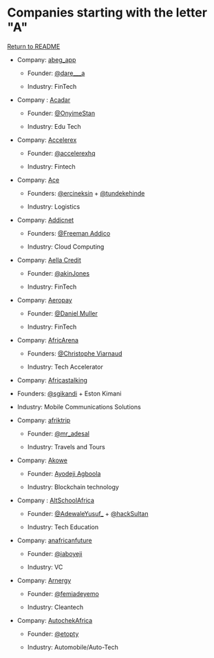 # Companies starting with the letter "A"

[Return to README](../README.md)

- Company: [abeg_app](https://abeg.app/profile/abegstore)

  - Founder: [@dare\_\_\_a](https://twitter.com/dare___a)

  - Industry: FinTech

- Company : [Acadar](https://acadar.com/)

  - Founder: [@OnyimeStan](https://twitter.com/OnyimeStan)

  - Industry: Edu Tech
 
- Company: [Accelerex](https://www.globalaccelerex.com)

  - Founder: [@accelerexhq](https://twitter.com/accelerexhq)

  - Industry: Fintech

- Company: [Ace](https://www.ace.ng/)

  - Founders: [@ercineksin](https://pl.linkedin.com/in/ercineksin) + [@tundekehinde](https://ng.linkedin.com/in/tunde-kehinde-048aa635)

  - Industry: Logistics

- Company: [Addicnet](https://www.addicnet.ng/)

  - Founders: [@Freeman Addico](https://pl.linkedin.com/in/freeman-addico)

  - Industry: Cloud Computing

- Company: [Aella Credit](https://aellacredit.com/)

  - Founder: [@akinJones](https://twitter.com/akinj110)

  - Industry: FinTech

- Company: [Aeropay](https://wwww.aeropay.com/)

  - Founder: [@Daniel Muller](https://twitter.com/danielmuller)

  - Industry: FinTech

- Company: [AfricArena](https://www.africarena.com/)

  - Founders: [@Christophe Viarnaud](https://x.com/@capemaverick)

  - Industry: Tech Accelerator
 
 - Company: [Africastalking](https://africastalking.com/)

  - Founders: [@sgikandi](https://twitter.com/sgikandi) + Eston Kimani

  - Industry: Mobile Communications Solutions

- Company: [afriktrip](https://afriktrip.com/)

  - Founder: [@mr_adesal](https://twitter.com/mr_adesal)

  - Industry: Travels and Tours

- Company: [Akowe](https://akowe.app/)

  - Founder: [Ayodeji Agboola](https://www.twitter.com/mededot)

  - Industry: Blockchain technology

- Company : [AltSchoolAfrica](https://altschoolafrica.com/)

  - Founder: [@AdewaleYusuf\_](https://twitter.com/AdewaleYusuf_) + [@hackSultan](https://twitter.com/hackSultan)

  - Industry: Tech Education

- Company: [anafricanfuture](https://www.future.africa/)

  - Founder: [@iaboyeji](https://twitter.com/iaboyeji)

  - Industry: VC
 
- Company: [Arnergy](https://www.arnergy.com)

  - Founder: [@femiadeyemo](https://twitter.com/femiadeyemo)

  - Industry: Cleantech

- Company: [AutochekAfrica](https://www.autochek.africa/ng)

  - Founder: [@etopty](https://twitter.com/etopty)

  - Industry: Automobile/Auto-Tech
